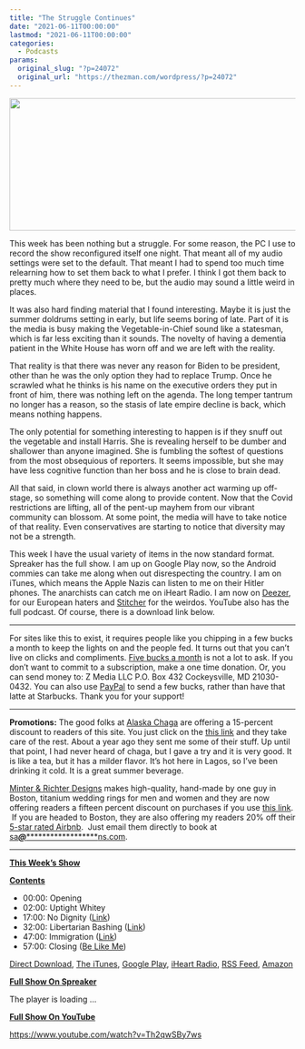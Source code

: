 ```yaml
---
title: "The Struggle Continues"
date: "2021-06-11T00:00:00"
lastmod: "2021-06-11T00:00:00"
categories:
  - Podcasts
params:
  original_slug: "?p=24072"
  original_url: "https://thezman.com/wordpress/?p=24072"
---
```


[<img
src="http://thezman.com/wordpress/wp-content/uploads/2018/01/Power-Hour.png"
decoding="async" width="600" height="233" />](http://thezman.com/wordpress/wp-content/uploads/2018/01/Power-Hour.png)

This week has been nothing but a struggle. For some reason, the PC I use
to record the show reconfigured itself one night. That meant all of my
audio settings were set to the default. That meant I had to spend too
much time relearning how to set them back to what I prefer. I think I
got them back to pretty much where they need to be, but the audio may
sound a little weird in places.

It was also hard finding material that I found interesting. Maybe it is
just the summer doldrums setting in early, but life seems boring of
late. Part of it is the media is busy making the Vegetable-in-Chief
sound like a statesman, which is far less exciting than it sounds. The
novelty of having a dementia patient in the White House has worn off and
we are left with the reality.

That reality is that there was never any reason for Biden to be
president, other than he was the only option they had to replace Trump.
Once he scrawled what he thinks is his name on the executive orders they
put in front of him, there was nothing left on the agenda. The long
temper tantrum no longer has a reason, so the stasis of late empire
decline is back, which means nothing happens.

The only potential for something interesting to happen is if they snuff
out the vegetable and install Harris. She is revealing herself to be
dumber and shallower than anyone imagined. She is fumbling the softest
of questions from the most obsequious of reporters. It seems impossible,
but she may have less cognitive function than her boss and he is close
to brain dead.

All that said, in clown world there is always another act warming up
off-stage, so something will come along to provide content. Now that the
Covid restrictions are lifting, all of the pent-up mayhem from our
vibrant community can blossom. At some point, the media will have to
take notice of that reality. Even conservatives are starting to notice
that diversity may not be a strength.

This week I have the usual variety of items in the now standard format.
Spreaker has the full show. I am up on Google Play now, so the Android
commies can take me along when out disrespecting the country. I am on
iTunes, which means the Apple Nazis can listen to me on their Hitler
phones. The anarchists can catch me on iHeart Radio. I am now on
<a href="https://www.deezer.com/show/623032" rel="noopener noreferrer"
target="_blank">Deezer</a>, for our European haters and <a
href="https://www.stitcher.com/podcast/the-z-blog-power-hour?refid=stpr"
rel="noopener noreferrer" target="_blank">Stitcher</a> for the weirdos.
YouTube also has the full podcast. Of course, there is a download link
below.

------------------------------------------------------------------------

For sites like this to exist, it requires people like you chipping in a
few bucks a month to keep the lights on and the people fed. It turns out
that you can’t live on clicks and compliments.
<a href="https://www.subscribestar.com/the-z-blog"
rel="noopener noreferrer" target="_blank">Five bucks a month</a> is not
a lot to ask. If you don’t want to commit to a subscription, make a one
time donation. Or, you can send money to: Z Media LLC P.O. Box 432
Cockeysville, MD 21030-0432. You can also use <a
href="https://www.paypal.com/cgi-bin/webscr?cmd=_s-xclick&amp;hosted_button_id=UDAS2Q8JYA6CN&amp;source=url"
rel="noopener noreferrer" target="_blank">PayPal</a> to send a few
bucks, rather than have that latte at Starbucks. Thank you for your
support!

------------------------------------------------------------------------

**Promotions:** The good folks at
<a href="https://alaskachaga.us/" rel="noopener noreferrer"
target="_blank">Alaska Chaga</a> are offering a 15-percent discount to
readers of this site. You just click on the
<a href="https://alaskachaga.us/discount/ZMAN" rel="noopener noreferrer"
target="_blank">this link</a> and they take care of the rest. About a
year ago they sent me some of their stuff. Up until that point, I had
never heard of chaga, but I gave a try and it is very good. It is like a
tea, but it has a milder flavor. It’s hot here in Lagos, so I’ve been
drinking it cold. It is a great summer beverage.

<a href="https://www.minterandrichterdesigns.com/"
rel="noreferrer nofollow noopener" target="_blank">Minter &amp; Richter
Designs</a> makes high-quality, hand-made by one guy in Boston, titanium
wedding rings for men and women and they are now offering readers a
fifteen percent discount on purchases if you use
<a href="https://www.minterandrichterdesigns.com/discount/ZMAN"
rel="noreferrer nofollow noopener" target="_blank">this link</a>. 
 <span class="highlight"><span class="colour"><span class="font"><span class="size">If
you are headed to Boston, they are also offering my readers 20% off
their <a
href="https://www.airbnb.com/users/7988017/listings?user_id=7988017&amp;s=3"
rel="noopener noreferrer" target="_blank">5-star rated Airbnb</a>.  Just
email them directly to book at
<a href="mailto:sa***@*********************ns.com"
data-original-string="cY2J5UD12XKgUO6r0VHmLg==cb7OAcrbpoj5go+yfkf77E54H7aF/3SLKpME69QeFWwyhNhQ8bF1O48htgb1xDMlIS1"><span
class="apbct-email-encoder"
data-original-string="663A19EAiqHb82f93pglrQ==cb7EKkflRM4qsRHPikzXb0PfCB/B9UgM879h7AGE2wTTeeFmGZwEaOeo/tZRzE66yB7"
title="This contact has been encoded by Anti-Spam by CleanTalk. Click to decode. To finish the decoding make sure that JavaScript is enabled in your browser.">sa<span
class="apbct-blur">***</span>@<span
class="apbct-blur">*********************</span>ns.com</span></a>.</span></span></span></span>

------------------------------------------------------------------------

**<u>This Week’s Show</u>**

**<u>Contents</u>**

-   00:00: Opening
-   02:00: Uptight Whitey
-   17:00: No Dignity (<a
    href="https://www.zerohedge.com/markets/former-enron-exec-jeff-skilling-moving-forward-his-stealth-energy-investment-venture"
    rel="noopener" target="_blank">Link</a>)
-   32:00: Libertarian Bashing (<a
    href="https://reason.com/2021/06/08/texas-vaccine-passports-greg-abbott-violating-private-property-rights/"
    rel="noopener" target="_blank">Link</a>)
-   47:00: Immigration (<a
    href="https://www.theamericanconservative.com/articles/the-immigration-problem/"
    rel="noopener" target="_blank">Link</a>)
-   57:00: Closing ([Be Like
    Me](https://www.minterandrichterdesigns.com/products/the-man-they-call-z-titanium-mokume-gane-mens-wedding-ring?_pos=1&_sid=bdaf5cbe8&_ss=r))

<a href="https://api.spreaker.com/v2/episodes/45254227/download.mp3"
rel="noopener" target="_blank">Direct Download</a>, <a
href="https://itunes.apple.com/us/podcast/the-z-blog-power-hour/id1262799640?mt=2"
rel="noopener noreferrer" target="_blank">The iTunes</a>, <a
href="https://podcasts.google.com/?feed=aHR0cHM6Ly93d3cuc3ByZWFrZXIuY29tL3Nob3cvMjU4OTY1Ny9lcGlzb2Rlcy9mZWVk"
rel="noopener noreferrer" target="_blank">Google Play</a>, <a href="https://www.iheart.com/podcast/the-z-blog-power-hour-29246491/"
rel="noopener noreferrer" target="_blank">iHeart Radio,</a>
<a href="https://www.spreaker.com/show/2589657/episodes/feed"
rel="noopener noreferrer" target="_blank">RSS Feed</a>, <a
href="https://music.amazon.com/podcasts/0d8bc343-742c-40fe-95c8-616ccf4cf1fa/The-Z-Blog-Power-Hour"
rel="noopener noreferrer" target="_blank">Amazon</a>

**<u>Full Show On Spreaker</u>**

The player is loading ...

<span class="widget_spinner dark"></span>

**<u>Full Show On YouTube</u>**

https://www.youtube.com/watch?v=Th2qwSBy7ws
